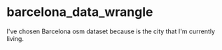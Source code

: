 # barcelona_data_wrangle

I've chosen Barcelona osm dataset because is the city that I'm currently living. 
